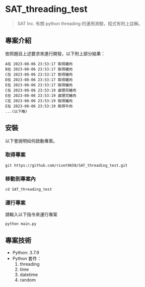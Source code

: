 # SAT_threading_test
> SAT Inc. 有關 python threading 的運用測驗，程式有附上註解。

## 專案介紹
依照題目上述要求來進行開發，以下附上部分結果：
```
A在 2023-08-06 23:53:17 取得雞肉
B在 2023-08-06 23:53:17 取得雞肉
C在 2023-08-06 23:53:17 取得豬肉
D在 2023-08-06 23:53:17 取得雞肉
E在 2023-08-06 23:53:17 取得豬肉
C在 2023-08-06 23:53:19 處理完豬肉
E在 2023-08-06 23:53:19 處理完豬肉
C在 2023-08-06 23:53:19 取得豬肉
E在 2023-08-06 23:53:19 取得牛肉
...(以下略)
```

## 安裝
以下會說明如何啟動專案。

### 取得專案
```
git https://github.com/rivet9658/SAT_threading_test.git
```

### 移動到專案內
```
cd SAT_threading_test
```

### 運行專案
請輸入以下指令來運行專案
```
python main.py
```

## 專案技術
* Python: 3.7.9
* Python 套件：
  1. threading
  2. time
  3. datetime
  4. random
